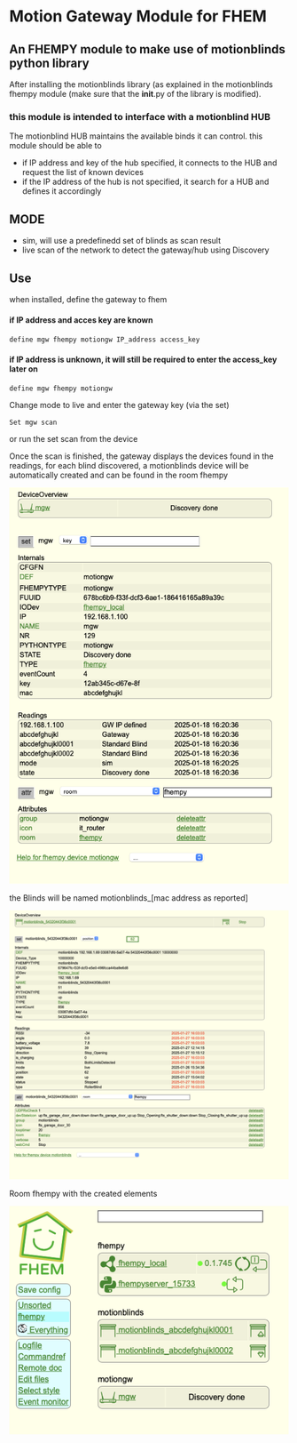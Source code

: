# Motion Gateway Module for FHEM

## An FHEMPY module to make use of motionblinds python library

After installing the motionblinds library (as explained in the motionblinds fhempy module (make sure that the __init__.py of the library is modified).

### this module is intended to interface with a motionblind HUB

The motionblind HUB maintains the available binds it can control.
this module should be able to
+ if IP address and key of the hub specified, it connects to the HUB and request the list of known devices
+ if the IP address of the hub is not specified, it search for a HUB and defines it accordingly


## MODE
+ sim, will use a predefinedd set of blinds as scan result
+ live scan of the network to detect the gateway/hub using Discovery

  
## Use

when installed, define the gateway to fhem 

#### if IP address and acces key are known
    define mgw fhempy motiongw IP_address access_key

#### if IP address is unknown, it will still be required to enter the access_key later on
    define mgw fhempy motiongw


Change mode to live and enter the gateway key (via the set)

    Set mgw scan 

or run the set scan from the device

Once the scan is finished, the gateway displays the devices found in the readings, for each blind discovered, a motionblinds device will be automatically created and can be found in the room fhempy

![gateway reporting the devices](images/gateway.png)

the Blinds will be named motionblinds_[mac address as reported]

![Blind fhem device](images/motionblind.png)

Room fhempy with the created elements

![Room](images/room_fhemy.png)
